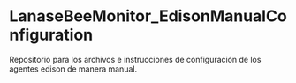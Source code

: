 # LanaseBeeMonitor_EdisonManualConfiguration
Repositorio para los archivos e instrucciones de configuración de los agentes edison de manera manual.

